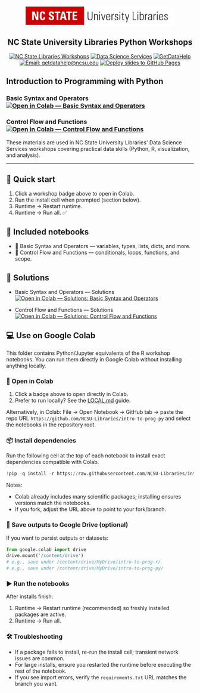<div align="center">

<a href="https://www.lib.ncsu.edu/" aria-label="nc state university libraries logo"><img src="assets/lib_logo_whiteBG.svg" width="400" alt="NC State University Libraries Logo" /></a>

<h2>NC State University Libraries Python Workshops</h2>

<a href="https://www.lib.ncsu.edu/workshops"><img alt="NC State Libraries Workshops" src="https://img.shields.io/badge/NC%20State%20Libraries-Workshops-red"></a>
<a href="https://www.lib.ncsu.edu/staff/department/data-science-services"><img alt="Data Science Services" src="https://img.shields.io/badge/Data%20Science%20Services-Libraries-red"></a>
<a href="https://go.ncsu.edu/getdatahelp"><img alt="GetDataHelp" src="https://img.shields.io/badge/Get%20Data%20Help-go.ncsu.edu%2Fgetdatahelp-red"></a>
<a href="mailto:getdatahelp@ncsu.edu"><img alt="Email: getdatahelp@ncsu.edu" src="https://img.shields.io/badge/Email-getdatahelp%40ncsu.edu-red"></a>
<a href="https://github.com/NCSU-Libraries/intro-to-prog-py/actions/workflows/deploy-page.yml"><img alt="Deploy slides to GitHub Pages" src="https://github.com/NCSU-Libraries/intro-to-prog-py/actions/workflows/deploy-page.yml/badge.svg"></a>
<br/>

</div>

## Introduction to Programming with Python

### Basic Syntax and Operators  <a href="https://colab.research.google.com/github/NCSU-Libraries/intro-to-prog-py/blob/main/basic-syntax-and-operators.ipynb"><img alt="Open in Colab — Basic Syntax and Operators" src="https://colab.research.google.com/assets/colab-badge.svg"></a></p>

### Control Flow and Functions <a href="https://colab.research.google.com/github/NCSU-Libraries/intro-to-prog-py/blob/main/control-flow-and-functions.ipynb"><img alt="Open in Colab — Control Flow and Functions" src="https://colab.research.google.com/assets/colab-badge.svg"></a></p>

These materials are used in NC State University Libraries' Data Science Services workshops covering practical data skills (Python, R, visualization, and analysis).

---

## 🚀 Quick start

1. Click a workshop badge above to open in Colab.
2. Run the install cell when prompted (section below).
3. Runtime → Restart runtime.
4. Runtime → Run all. ✅

## 📘 Included notebooks

- 🧱 Basic Syntax and Operators — variables, types, lists, dicts, and more.
- 🔁 Control Flow and Functions — conditionals, loops, functions, and scope.

## 🧩 Solutions

- Basic Syntax and Operators — Solutions
  <a href="https://colab.research.google.com/github/NCSU-Libraries/intro-to-prog-py/blob/main/basic-syntax-and-operators-solutions.ipynb"><img alt="Open in Colab — Solutions: Basic Syntax and Operators" src="https://colab.research.google.com/assets/colab-badge.svg"></a>

- Control Flow and Functions — Solutions
  <a href="https://colab.research.google.com/github/NCSU-Libraries/intro-to-prog-py/blob/main/control-flow-and-functions-solutions.ipynb"><img alt="Open in Colab — Solutions: Control Flow and Functions" src="https://colab.research.google.com/assets/colab-badge.svg"></a>

## 💻 Use on Google Colab

This folder contains Python/Jupyter equivalents of the R workshop notebooks. You can run them directly in Google Colab without installing anything locally.

### 🔗 Open in Colab

1. Click a badge above to open directly in Colab.
2. Prefer to run locally? See the [LOCAL.md](LOCAL.md) guide.

Alternatively, in Colab: File → Open Notebook → GitHub tab → paste the repo URL `https://github.com/NCSU-Libraries/intro-to-prog-py` and select the notebooks in the repository root.

### 📦 Install dependencies

Run the following cell at the top of each notebook to install exact dependencies compatible with Colab.

```python
!pip -q install -r https://raw.githubusercontent.com/NCSU-Libraries/intro-to-prog-py/main/requirements.txt
```

Notes:
- Colab already includes many scientific packages; installing ensures versions match the notebooks.
- If you fork, adjust the URL above to point to your fork/branch.

### 💾 Save outputs to Google Drive (optional)

If you want to persist outputs or datasets:

```python
from google.colab import drive
drive.mount('/content/drive')
# e.g., save under /content/drive/MyDrive/intro-to-prog-r/
# e.g., save under /content/drive/MyDrive/intro-to-prog-py/
```

### ▶️ Run the notebooks

After installs finish:

1. Runtime → Restart runtime (recommended) so freshly installed packages are active.
2. Runtime → Run all.

### 🛠️ Troubleshooting

- If a package fails to install, re-run the install cell; transient network issues are common.
- For large installs, ensure you restarted the runtime before executing the rest of the notebook.
- If you see import errors, verify the `requirements.txt` URL matches the branch you want.
